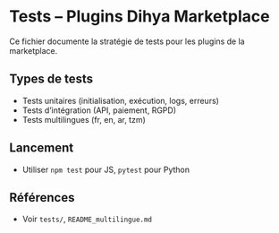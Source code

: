 # Tests – Plugins Dihya Marketplace

Ce fichier documente la stratégie de tests pour les plugins de la marketplace.

## Types de tests
- Tests unitaires (initialisation, exécution, logs, erreurs)
- Tests d’intégration (API, paiement, RGPD)
- Tests multilingues (fr, en, ar, tzm)

## Lancement
- Utiliser `npm test` pour JS, `pytest` pour Python

## Références
- Voir `tests/`, `README_multilingue.md`
